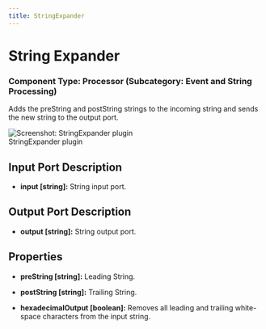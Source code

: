 ```yaml
---
title: StringExpander
---
```


# String Expander

### Component Type: Processor (Subcategory: Event and String Processing)

Adds the preString and postString strings to the incoming string and sends the new string to the output port.

![Screenshot: StringExpander plugin](./img/StringExpander.jpg "Screenshot:
        StringExpander plugin")  
StringExpander plugin

## Input Port Description

- **input \[string\]:** String input port.

## Output Port Description

- **output \[string\]:** String output port.

## Properties

- **preString \[string\]:** Leading String.

- **postString \[string\]:** Trailing String.

- **hexadecimalOutput \[boolean\]:** Removes all leading and trailing white-space characters from the input string.
